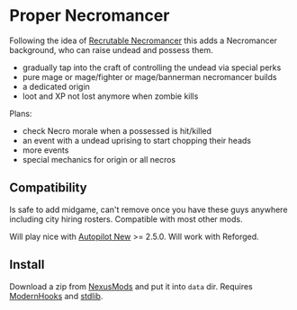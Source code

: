 # Proper Necromancer

Following the idea of [Recrutable Necromancer](old) this adds a Necromancer background, who can raise undead and possess them.

- gradually tap into the craft of controlling the undead via special perks
- pure mage or mage/fighter or mage/bannerman necromancer builds
- a dedicated origin
- loot and XP not lost anymore when zombie kills

Plans:

- check Necro morale when a possessed is hit/killed
- an event with a undead uprising to start chopping their heads
- more events
- special mechanics for origin or all necros


## Compatibility

Is safe to add midgame, can't remove once you have these guys anywhere including city hiring rosters. Compatible with most other mods.

Will play nice with [Autopilot New][autopilot] >= 2.5.0. Will work with Reforged.


## Install

Download a zip from [NexusMods][] and put it into `data` dir. Requires [ModernHooks][] and [stdlib][].


[NexusMods]: https://www.nexusmods.com/battlebrothers/mods/775
[ModernHooks]: https://www.nexusmods.com/battlebrothers/mods/685
[modhooks]: https://www.nexusmods.com/battlebrothers/mods/42
[stdlib]: https://www.nexusmods.com/battlebrothers/mods/676

[old]: https://www.nexusmods.com/battlebrothers/mods/32
[autopilot]: https://www.nexusmods.com/battlebrothers/mods/675
